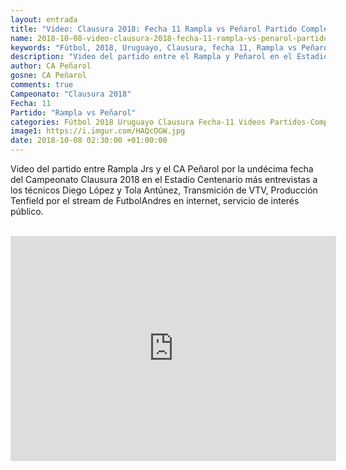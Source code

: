 ```yaml
---
layout: entrada
title: "Video: Clausura 2018: Fecha 11 Rampla vs Peñarol Partido Completo"
name: 2018-10-08-video-clausura-2018-fecha-11-rampla-vs-penarol-partido-completo.markdown
keywords: "Fútbol, 2018, Uruguayo, Clausura, fecha 11, Rampla vs Peñarol, Partido Completo, video, youtube"
description: "Video del partido entre el Rampla y Peñarol en el Estadio Centenario el 07 de octubre por la undécima fecha del Campeonato Clausura 2018. Transmición de VTV, Producción Tenfield por el stream de FutbolAndres en internet, servicio de interés público."
author: CA Peñarol
gosne: CA Peñarol
comments: true
Campeonato: "Clausura 2018"
Fecha: 11
Partido: "Rampla vs Peñarol"
categories: Fútbol 2018 Uruguayo Clausura Fecha-11 Videos Partidos-Completos
image1: https://i.imgur.com/HAQcOGW.jpg
date: 2018-10-08 02:30:00 +01:00:00
---
```



Video del partido entre Rampla Jrs y el CA Peñarol por la undécima fecha del Campeonato Clausura 2018 en el Estadio Centenario más entrevistas a los técnicos Diego López y Tola Antúnez, Transmición de VTV, Producción Tenfield por el stream de FutbolAndres en internet, servicio de interés público.

<br>

<iframe width="521" height="360" src="https://www.youtube.com/embed/TBu-UDB1LY0" frameborder="0" allow="autoplay; encrypted-media" allowfullscreen></iframe>
